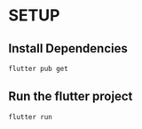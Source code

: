 # SETUP
## Install Dependencies
```sh
flutter pub get
```
## Run the flutter project
```sh 
flutter run
```
